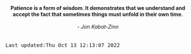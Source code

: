
<div align="center"><b><span>Patience is a form of wisdom. It demonstrates that we understand and accept the fact that sometimes things must unfold in their own time.</span></b><br><br><i> - Jon Kabat-Zinn</i></div>
<br><br><kbd>Last updated:Thu Oct 13 12:13:07 2022</kbd>